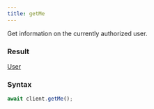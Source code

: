 ```yaml
---
title: getMe
---
```


Get information on the currently authorized user.


### Result 

<div class="font-mono"><a href="/gh/types/user"  >User</a></div>

### Syntax

```ts
await client.getMe();
```



